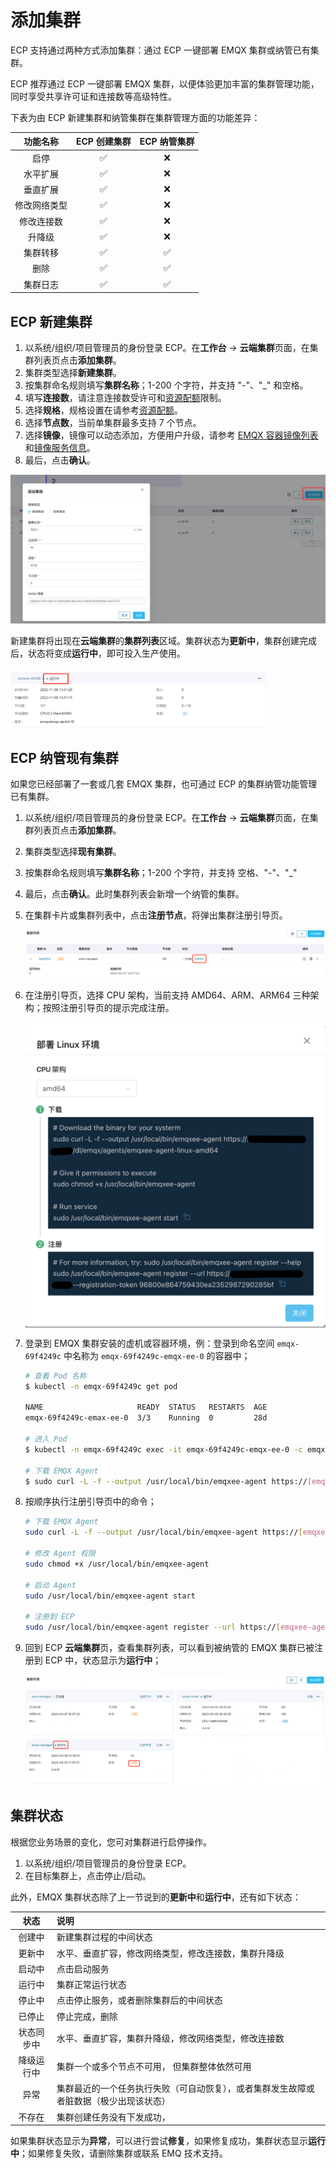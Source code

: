 # 添加集群

ECP 支持通过两种方式添加集群：通过 ECP 一键部署 EMQX 集群或纳管已有集群。

ECP 推荐通过 ECP 一键部署 EMQX 集群，以便体验更加丰富的集群管理功能，同时享受共享许可证和连接数等高级特性。

下表为由 ECP 新建集群和纳管集群在集群管理方面的功能差异：

|功能名称|ECP **创建**集群|ECP **纳管**集群|
|:--------:|:----:|:----:|
|启停|✅|❌|
|水平扩展|✅|❌|
|垂直扩展|✅|❌|
|修改网络类型|✅|❌|
|修改连接数|✅|❌|
|升降级|✅|❌|
|集群转移|✅|✅|
|删除|✅|✅|
|集群日志|✅|✅|

## ECP 新建集群

1. 以系统/组织/项目管理员的身份登录 ECP。在**工作台** -> **云端集群**页面，在集群列表页点击**添加集群**。
2. 集群类型选择**新建集群**。
3. 按集群命名规则填写**集群名称**；1-200 个字符，并支持 "-"、"_" 和空格。
4. 填写**连接数**，请注意连接数受许可和[资源配额](../system_admin/resource_config.md#集群资源配额)限制。
5. 选择**规格**，规格设置在请参考[资源配额](../system_admin/resource_config.md#集群资源配额)。
6. 选择**节点数**，当前单集群最多支持 7 个节点。
7. 选择**镜像**，镜像可以动态添加，方便用户升级，请参考 [EMQX 容器镜像列表](../system_admin/resource_config.md#emqx-容器镜像列表)和[镜像服务信息](../system_admin/resource_config.md#配置镜像服务信息)。
8. 最后，点击**确认**。

![cluster-new](./_assets/cluster-new.png)

新建集群将出现在**云端集群**的**集群列表**区域。集群状态为**更新中**，集群创建完成后，状态将变成**运行中**，即可投入生产使用。

<img src="./_assets/cluster-running.png" alt="cluster-running" style="zoom:40%;" />

## ECP 纳管现有集群

如果您已经部署了一套或几套 EMQX 集群，也可通过 ECP 的集群纳管功能管理已有集群。

1. 以系统/组织/项目管理员的身份登录 ECP。在**工作台** -> **云端集群**页面，在集群列表页点击**添加集群**。

2. 集群类型选择**现有集群**。

3. 按集群命名规则填写**集群名称**；1-200 个字符，并支持 空格、"-"、"_"

4. 最后，点击**确认**。此时集群列表会新增一个纳管的集群。

5. 在集群卡片或集群列表中，点击**注册节点**，将弹出集群注册引导页。

   

   ![cluster-running](./_assets/cluster-existing-init.png)  



6. 在注册引导页，选择 CPU 架构，当前支持 AMD64、ARM、ARM64 三种架构；按照注册引导页的提示完成注册。

   

   <img src="./_assets/cluster-existing-reg.png" style="zoom:50%;" align="middle"> 



7. 登录到 EMQX 集群安装的虚机或容器环境，例：登录到命名空间 `emqx-69f4249c` 中名称为 `emqx-69f4249c-emqx-ee-0` 的容器中；

   ```bash
   # 查看 Pod 名称
   $ kubectl -n emqx-69f4249c get pod                          
   
   NAME                     READY  STATUS   RESTARTS  AGE
   emqx-69f4249c-emax-ee-0  3/3    Running  0         28d
   
   # 进入 Pod
   $ kubectl -n emqx-69f4249c exec -it emqx-69f4249c-emqx-ee-0 -c emqx -- sh
   
   # 下载 EMQX Agent
   $ sudo curl -L -f --output /usr/local/bin/emqxee-agent https://[emqxee-agent]
   ```

8. 按顺序执行注册引导页中的命令；

   ```bash
   # 下载 EMQX Agent 
   sudo curl -L -f --output /usr/local/bin/emqxee-agent https://[emqxee-agent]
   
   # 修改 Agent 权限
   sudo chmod +x /usr/local/bin/emqxee-agent
   
   # 启动 Agent
   sudo /usr/local/bin/emqxee-agent start
   
   # 注册到 ECP
   sudo /usr/local/bin/emqxee-agent register --url https://[emqxee-agent] --registration-token bf2779e5176446cd8e18fde81d826497
   ```

8. 回到 ECP **云端集群**页，查看集群列表，可以看到被纳管的 EMQX 集群已被注册到 ECP 中，状态显示为**运行中**；

   

   ![纳管集群](./_assets/cluster-existing.png) 

## 集群状态

根据您业务场景的变化，您可对集群进行启停操作。

1. 以系统/组织/项目管理员的身份登录 ECP。
2. 在目标集群上，点击停止/启动。

此外，EMQX 集群状态除了上一节说到的**更新中**和**运行中**，还有如下状态：

|    状态    | 说明                                                         |
| :--------: | :----------------------------------------------------------- |
|   创建中   | 新建集群过程的中间状态                                       |
|   更新中   | 水平、垂直扩容，修改网络类型，修改连接数，集群升降级          |
|   启动中   | 点击启动服务                                                 |
|   运行中   | 集群正常运行状态                                             |
|   停止中   | 点击停止服务，或者删除集群后的中间状态                        |
|   已停止   | 停止完成，删除                                               |
| 状态同步中 | 水平、垂直扩容，集群升降级，修改网络类型，修改连接数         |
| 降级运行中 | 集群一个或多个节点不可用， 但集群整体依然可用                |
|    异常    | 集群最近的一个任务执行失败（可自动恢复），或者集群发生故障或者脏数据（极少出现该状态） |
|   不存在   | 集群创建任务没有下发成功，                                   |

如果集群状态显示为**异常**，可以进行尝试**修复**，如果修复成功，集群状态显示**运行中**；如果修复失败，请删除集群或联系 EMQ 技术支持。